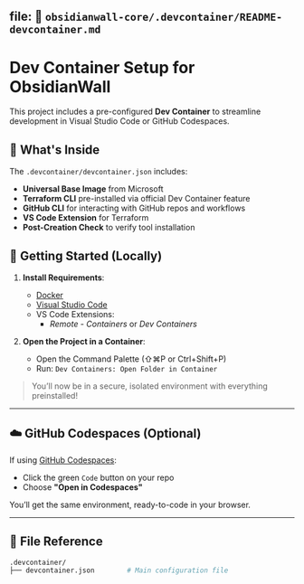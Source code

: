 
## file: 📁 `obsidianwall-core/.devcontainer/README-devcontainer.md`


# Dev Container Setup for ObsidianWall

This project includes a pre-configured **Dev Container** to streamline development in Visual Studio Code or GitHub Codespaces.

## 🔧 What's Inside

The `.devcontainer/devcontainer.json` includes:
- **Universal Base Image** from Microsoft
- **Terraform CLI** pre-installed via official Dev Container feature
- **GitHub CLI** for interacting with GitHub repos and workflows
- **VS Code Extension** for Terraform
- **Post-Creation Check** to verify tool installation

## 🚀 Getting Started (Locally)

1. **Install Requirements**:
   - [Docker](https://www.docker.com/products/docker-desktop/)
   - [Visual Studio Code](https://code.visualstudio.com/)
   - VS Code Extensions:
     - *Remote - Containers* or *Dev Containers*

2. **Open the Project in a Container**:
   - Open the Command Palette (⇧⌘P or Ctrl+Shift+P)
   - Run: `Dev Containers: Open Folder in Container`

> You’ll now be in a secure, isolated environment with everything preinstalled!

---

## ☁️ GitHub Codespaces (Optional)

If using [GitHub Codespaces](https://github.com/features/codespaces):
- Click the green `Code` button on your repo
- Choose **"Open in Codespaces"**

You’ll get the same environment, ready-to-code in your browser.

---

## 📂 File Reference

```bash
.devcontainer/
├── devcontainer.json        # Main configuration file
